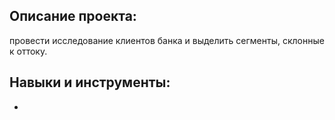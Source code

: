## Описание проекта: 
провести исследование клиентов банка и выделить сегменты, склонные к оттоку. 
## Навыки и инструменты:
- 

